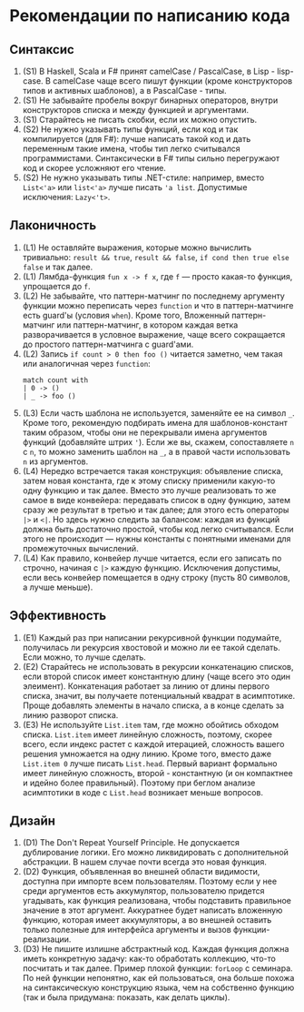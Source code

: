 # Рекомендации по написанию кода

## Синтаксис

1. (S1) В Haskell, Scala и F# принят camelCase / PascalCase, в Lisp - lisp-case. В camelCase чаще всего пишут функции (кроме конструкторов типов и активных шаблонов), а в PascalCase - типы.
1. (S1) Не забывайте пробелы вокруг бинарных операторов, внутри конструкторов списка и между функцией и аргументами.
1. (S1) Старайтесь не писать скобки, если их можно опустить.
1. (S2) Не нужно указывать типы функций, если код и так компилируется (для F#): лучше написать такой код и дать переменным такие имена, чтобы тип легко считывался программистами. Синтаксически в F# типы сильно перегружают код и скорее усложняют его чтение.
1. (S2) Не нужно указывать типы .NET-стиле: например, вместо `List<'a>` или `list<'a>` лучше писать `'a list`. Допустимые исключения: `Lazy<'t>`.

## Лаконичность

1. (L1) Не оставляйте выражения, которые можно вычислить тривиально: `result && true`, `result && false`, `if cond then true else false` и так далее.
1. (L1) Лямбда-функция `fun x -> f x`, где `f` — просто какая-то функция, упрощается до `f`.
1. (L2) Не забывайте, что паттерн-матчинг по последнему аргументу функции можно переписать через `function` и что в паттерн-матчинге есть guard'ы (условия `when`). Кроме того, Вложенный паттерн-матчинг или паттерн-матчинг, в котором каждая ветка разворачивается в условное выражение, чаще всего сокращается до простого паттерн-матчинга с guard'ами.
1. (L2) Запись `if count > 0 then foo ()` читается заметно, чем такая или аналогичная через `function`:
   ```F#
   match count with
   | 0 -> ()
   | _ -> foo ()
   ```
1. (L3) Если часть шаблона не используется, заменяйте ее на символ `_`. Кроме того, рекомендую подбирать имена для шаблонов-констант таким образом, чтобы они не перекрывали имена аргументов функций (добавляйте штрих `'`). Если же вы, скажем, сопоставляете `n` c `n`, то можно заменить шаблон на `_`, а в правой части использовать `n` из аргументов.
1. (L4) Нередко встречается такая конструкция: объявление списка, затем новая константа, где к этому списку применили какую-то одну функцию и так далее. Вместо это лучше реализовать то же самое в виде конвейера: передавать список в одну функцию, затем сразу же результат в третью и так далее; для этого есть операторы `|>` и `<|`. Но здесь нужно следить за балансом: каждая из функций должна быть достаточно простой, чтобы код легко считывался. Если этого не происходит — нужны константы с понятными именами для промежуточных вычислений.
1. (L4) Как правило, конвейер лучше читается, если его записать по строчно, начиная с `|>` каждую функцию. Исключения допустимы, если весь конвейер помещается в одну строку (пусть 80 символов, а лучше меньше).

## Эффективность

1. (E1) Каждый раз при написании рекурсивной функции подумайте, получилась ли рекурсия хвостовой и можно ли ее такой сделать. Если можно, то лучше сделать.
1. (E2) Старайтесь не использовать в рекурсии конкатенацию списков, если второй список имеет константную длину (чаще всего это один элеимент). Конкатенация работает за линию от длины первого списка, значит, вы получаете потенциальный квадрат в асимптотике. Проще добавлять элементы в начало списка, а в конце сделать за линию разворот списка.
1. (E3) Не используйте `List.item` там, где можно обойтись обходом списка. `List.item` имеет линейную сложность, поэтому, скорее всего, если индекс растет с каждой итерацией, сложность вашего решения умножается на одну линию. Кроме того, вместо даже `List.item 0` лучше писать `List.head`. Первый вариант формально имеет линейную сложность, второй - константную (и он компактнее и идейно более правильный). Поэтому при беглом анализе асимптотики в коде с `List.head` возникает меньше вопросов.

## Дизайн

1. (D1) The Don't Repeat Yourself Principle. Не допускается дублирование логики. Его можно ликвидировать с дополнительной абстракции. В нашем случае почти всегда это новая функция.
1. (D2) Функция, объявленная во внешней области видимости, доступна при импорте всем пользователям. Поэтому если у нее среди аргументов есть аккумулятор, пользователю придется угадывать, как функция реализована, чтобы подставить правильное значение в этот аргумент. Аккуратнее будет написать вложенную функцию, которая имеет аккумуляторы, а во внешней оставить только полезные для интерфейса аргументы и вызов функции-реализации.
1. (D3) Не пишите излишне абстрактный код. Каждая функция должна иметь конкретную задачу: как-то обработать коллекцию, что-то посчитать и так далее. Пример плохой функции: `forLoop` с семинара. По ней функции непонятно, как ей пользоваться, она больше похожа на синтаксическую конструкцию языка, чем на собственно функцию (так и была придумана: показать, как делать циклы).
